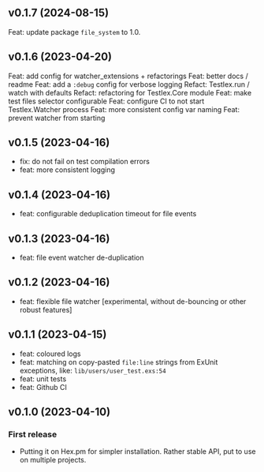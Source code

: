 ## v0.1.7 (2024-08-15)

Feat: update package `file_system` to 1.0.

## v0.1.6 (2023-04-20)

Feat: add config for watcher_extensions + refactorings
Feat: better docs / readme
Feat: add a `:debug` config for verbose logging
Refact: TestIex.run / watch with defaults
Refact: refactoring for TestIex.Core module
Feat: make test files selector configurable
Feat: configure CI to not start TestIex.Watcher process
Feat: more consistent config var naming
Feat: prevent watcher from starting

## v0.1.5 (2023-04-16)

- fix: do not fail on test compilation errors
- feat: more consistent logging

## v0.1.4 (2023-04-16)

- feat: configurable deduplication timeout for file events

## v0.1.3 (2023-04-16)

- feat: file event watcher de-duplication

## v0.1.2 (2023-04-16)

- feat: flexible file watcher [experimental, without de-bouncing or other robust features]

## v0.1.1 (2023-04-15)

- feat: coloured logs
- feat: matching on copy-pasted `file:line` strings from ExUnit exceptions, like:
  `lib/users/user_test.exs:54`
- feat: unit tests
- feat: Github CI

## v0.1.0 (2023-04-10)

### First release

- Putting it on Hex.pm for simpler installation. Rather stable API, put to use on multiple projects.

